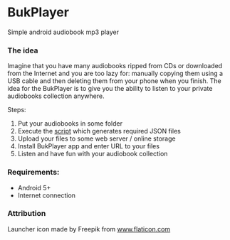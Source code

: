 # BukPlayer
Simple android audiobook mp3 player

### The idea

Imagine that you have many audiobooks ripped from CDs or downloaded from the Internet and you are
too lazy for: manually copying them using a USB cable and then deleting them from your phone when you finish. 
The idea for the BukPlayer is to give you the ability to listen to your private audiobooks collection anywhere.

Steps: 
1. Put your audiobooks in some folder 
2. Execute the [script](tree/master/scripts) which generates required JSON files
3. Upload your files to some web server / online storage
4. Install BukPlayer app and enter URL to your files
5. Listen and have fun with your audiobook collection

### Requirements:

- Android 5+
- Internet connection

### Attribution

Launcher icon made by Freepik from www.flaticon.com

